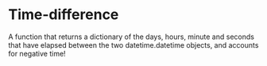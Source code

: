 # Time-difference
A function that returns a dictionary of the days, hours, minute and seconds that have elapsed between the two  datetime.datetime objects, and accounts for negative time!
